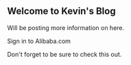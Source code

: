 ## Welcome to Kevin's Blog

Will be posting more information on here.

Sign in to Alibaba.com

Don't forget to be sure to check this out.
